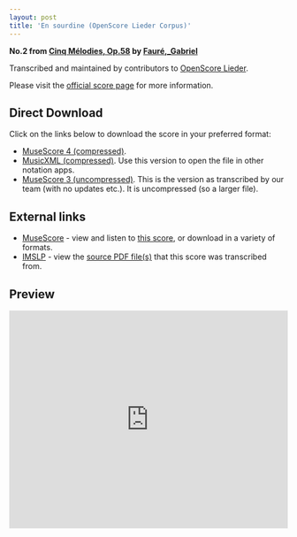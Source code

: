 ```yaml
---
layout: post
title: 'En sourdine (OpenScore Lieder Corpus)'
---
```


__No.2 from [Cinq Mélodies, Op.58](https://fourscoreandmore.org/openscore/lieder/Faur%C3%A9,_Gabriel/Cinq_M%C3%A9lodies,_Op.58/) by [Fauré,_Gabriel](https://fourscoreandmore.org/openscore/lieder/Faur%C3%A9,_Gabriel)__

Transcribed and maintained by contributors to [OpenScore Lieder].

Please visit the [official score page] for more information.

[official score page]: https://musescore.com/openscore-lieder-corpus/scores/5626070
[OpenScore Lieder]: https://musescore.com/openscore-lieder-corpus

## Direct Download

Click on the links below to download the score in your preferred format:
- [MuseScore 4 (compressed)](https://fourscoreandmore.org/openscore/lieder/Faur%C3%A9,_Gabriel/Cinq_M%C3%A9lodies,_Op.58/2_En_sourdine.mscz).
- [MusicXML (compressed)](https://fourscoreandmore.org/openscore/lieder/Faur%C3%A9,_Gabriel/Cinq_M%C3%A9lodies,_Op.58/2_En_sourdine.mxl). Use this version to open the file in other notation apps.
- [MuseScore 3 (uncompressed)](https://raw.githubusercontent.com/OpenScore/Lieder/refs/heads/main/scores/Faur%C3%A9,_Gabriel/Cinq_M%C3%A9lodies,_Op.58/2_En_sourdine/lc5626070.mscx). This is the version as transcribed by our team (with no updates etc.). It is uncompressed (so a larger file).

## External links

- [MuseScore] - view and listen to [this score][MuseScore], or download in a variety of formats.
- [IMSLP] - view the [source PDF file(s)][IMSLP] that this score was transcribed from.

[MuseScore]: https://musescore.com/score/5626070
[IMSLP]: https://imslp.org/wiki/Special:ReverseLookup/24127

## Preview

<iframe width="100%" height="394" src="https://musescore.com/openscore-lieder-corpus/scores/5626070/embed" frameborder="0" allowfullscreen allow="autoplay; fullscreen"></iframe>
